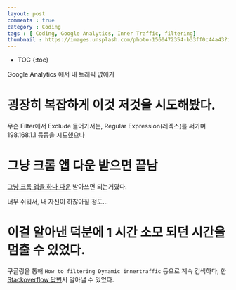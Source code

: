 ```yaml
---
layout: post
comments : true 
category : Coding
tags : [ Coding, Google Analytics, Inner Traffic, filtering]
thumbnail : https://images.unsplash.com/photo-1560472354-b33ff0c44a43?ixlib=rb-1.2.1&ixid=eyJhcHBfaWQiOjEyMDd9&auto=format&fit=crop&w=1120&q=80
---
```


* TOC
{:toc}

Google Analytics 에서 
내 트래픽 없애기

# 굉장히 복잡하게 이것 저것을 시도해봤다.
무슨 Filter에서 Exclude 들어가서는, Regular Expression(레겍스)를 써가며 198.168.1.1 등등을 시도했으나

# 그냥 크롬 앱 다운 받으면 끝남

[그냥 크롬 앱을 하나 다운](https://chrome.google.com/webstore/detail/google-analytics-opt-out/fllaojicojecljbmefodhfapmkghcbnh?hl=ko) 받아쓰면 되는거였다.

너무 쉬워서, 내 자신이 하찮아질 정도...

# 이걸 알아낸 덕분에 1 시간 소모 되던 시간을 멈출 수 있었다.

구글링을 통해 `How to filtering Dynamic innertraffic` 등으로 계속 검색하다, 한 [Stackoverflow 답변](https://stackoverflow.com/questions/621200/how-to-filter-myself-out-of-google-analytics-with-a-dynamic-ip-address/6028459#answer-6028459)서 알아낼 수 있었다.

